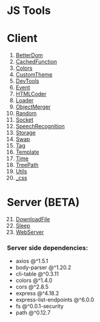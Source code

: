 # JS Tools 


# Client 

1. [BetterDom](Client/BetterDom/betterdom.md)
2. [CachedFunction](Client/CachedFunction/cachedfunction.md)
3. [Colors](Client/Colors/colors.md)
4. [CustomTheme](Client/CustomTheme/theme.md)
5. [DevTools](Client/DevTools/devtools.md)
6. [Event](Client/Event/event.md)
7. [HTMLCoder](Client/HTMLCoder/htmlcoder.md)
8. [Loader](Client/Loader/loader.md)
9. [ObjectMerger](Client/ObjectMerger/objectmerger.md)
10. [Random](Client/Random/rng.md)
11. [Socket](Client/Socket/socket.md)
12. [SpeechRecognition](Client/SpeechRecognition/speechRecognitions.md)
13. [Storage](Client/Storage/storage.md)
14. [Swap](Client/Swap/swap.md)
15. [Tag](Client/Tag/tag.md)
16. [Template](Client/Template/template.md)
17. [Time](Client/Time/time.md)
18. [TreePath](Client/TreePath/tree.md)
19. [Utils](Client/Utils/utils.md)
20. [_css](Client/_css/grid.md)

# Server (__BETA__)

21. [DownloadFile](Server/DownloadFile/downloadFile.md)
22. [Sleep](Server/Sleep/sleep.md)
23. [WebServer](Server/WebServer/webserver.md)


### Server side dependencies:
- axios @^1.5.1
- body-parser @^1.20.2
- cli-table @^0.3.11
- colors @^1.4.0
- cors @^2.8.5
- express @^4.18.2
- express-list-endpoints @^6.0.0
- fs @^0.0.1-security
- path @^0.12.7